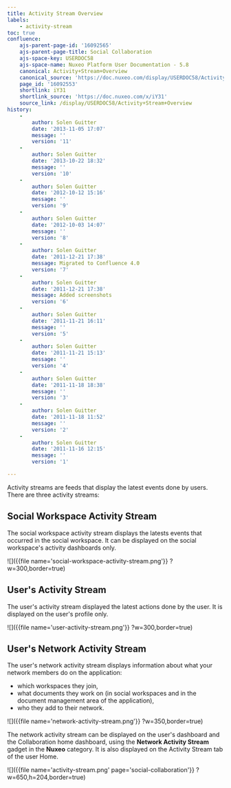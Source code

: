 ```yaml
---
title: Activity Stream Overview
labels:
    - activity-stream
toc: true
confluence:
    ajs-parent-page-id: '16092565'
    ajs-parent-page-title: Social Collaboration
    ajs-space-key: USERDOC58
    ajs-space-name: Nuxeo Platform User Documentation - 5.8
    canonical: Activity+Stream+Overview
    canonical_source: 'https://doc.nuxeo.com/display/USERDOC58/Activity+Stream+Overview'
    page_id: '16092553'
    shortlink: iY31
    shortlink_source: 'https://doc.nuxeo.com/x/iY31'
    source_link: /display/USERDOC58/Activity+Stream+Overview
history:
    - 
        author: Solen Guitter
        date: '2013-11-05 17:07'
        message: ''
        version: '11'
    - 
        author: Solen Guitter
        date: '2013-10-22 18:32'
        message: ''
        version: '10'
    - 
        author: Solen Guitter
        date: '2012-10-12 15:16'
        message: ''
        version: '9'
    - 
        author: Solen Guitter
        date: '2012-10-03 14:07'
        message: ''
        version: '8'
    - 
        author: Solen Guitter
        date: '2011-12-21 17:38'
        message: Migrated to Confluence 4.0
        version: '7'
    - 
        author: Solen Guitter
        date: '2011-12-21 17:38'
        message: Added screenshots
        version: '6'
    - 
        author: Solen Guitter
        date: '2011-11-21 16:11'
        message: ''
        version: '5'
    - 
        author: Solen Guitter
        date: '2011-11-21 15:13'
        message: ''
        version: '4'
    - 
        author: Solen Guitter
        date: '2011-11-18 18:38'
        message: ''
        version: '3'
    - 
        author: Solen Guitter
        date: '2011-11-18 11:52'
        message: ''
        version: '2'
    - 
        author: Solen Guitter
        date: '2011-11-16 12:15'
        message: ''
        version: '1'

---
```

Activity streams are feeds that display the latest events done by users. There are three activity streams:

## Social Workspace Activity Stream

The social workspace activity stream displays the latests events that occurred in the social workspace.
It can be displayed on the social workspace's activity dashboards only.

![]({{file name='social-workspace-activity-stream.png'}} ?w=300,border=true)

## User's Activity Stream

The user's activity stream displayed the latest actions done by the user.
It is displayed on the user's profile only.

![]({{file name='user-activity-stream.png'}} ?w=300,border=true)

## User's Network Activity Stream

The user's network activity stream displays information about what your network members do on the application:

*   which workspaces they join,
*   what documents they work on (in social workspaces and in the document management area of the application),
*   who they add to their network.

![]({{file name='network-activity-stream.png'}} ?w=350,border=true)

The network activity stream can be displayed on the user's dashboard and the Collaboration home dashboard, using the **Network Activity Stream** gadget in the **Nuxeo** category. It is also displayed on the Activity Stream tab of the user Home.

![]({{file name='activity-stream.png' page='social-collaboration'}} ?w=650,h=204,border=true)